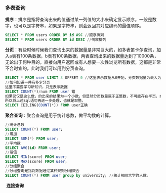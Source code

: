 ### 多表查询

​	**排序**：排序是指将查询出来的值通过某一列值的大小来确定显示顺序，一般是数字，也可以是字符串，如果是字符串，则会返回其对应编码的最值顺序。

```sql
SELECT * FROM users ORDER BY id ASC	//顺序排列
SELECT * FROM users ORDER BY id DESC //倒叙排列
```

​	**分页**：有些时候时候我们查询出来的数据量是非常巨大的，如多表笛卡尔查询，加入a表有100条数据，b表有100条数据，两表查询出来的数据量达到了10000条，无论出于何种目的，直接向用户返回或有人想要一次性浏览所有数据，这都是非常不合时宜的。此时我们可以用到分页查询。

```sql
SELECT * FROM user LIMIT 3 OFFSET 0 //这里表示数据从0开始，分页数据量为最大为3条。
//如何知道一共有多少分页
这里不需要学习新知识，只是表示数据
SELECT COUNT(*)/num FROM user 错
如果仅仅是这么做，的出来的结果为一个小数，但显然分页数量属于正整数，不可能存在半页，或四分之一页。
所以将上述sql语句再进一步处理，也就是取整。
SELECT CEILING(COUNT(*)) FROM user正确
```

​	**聚合查询**：聚合查询是用于统计总数，做平均数的计算。

```sql
//统计总数
SELECT COUNT(*) FROM user;
//累加
SELECT SUM(*) FROM user;
//平均数
SELECT AVG(id) FROM user;
//最值
SELECT MIN(score) FROM user;
SELECT MAX(score) FROM user;
//分组聚合
//分组查询是指将数据通过某种规则分组聚合
SELECT COUNT(*) FROM user group by university; //统计相同大学的人数。
```

​	**连接查询**


